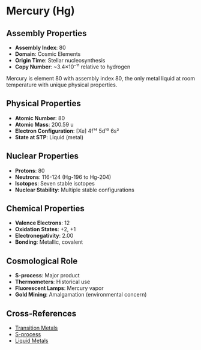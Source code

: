 # Mercury (Hg)

## Assembly Properties
- **Assembly Index**: 80
- **Domain**: Cosmic Elements
- **Origin Time**: Stellar nucleosynthesis
- **Copy Number**: ~3.4×10⁻¹¹ relative to hydrogen

Mercury is element 80 with assembly index 80, the only metal liquid at room temperature with unique physical properties.

## Physical Properties
- **Atomic Number**: 80
- **Atomic Mass**: 200.59 u
- **Electron Configuration**: [Xe] 4f¹⁴ 5d¹⁰ 6s²
- **State at STP**: Liquid (metal)

## Nuclear Properties
- **Protons**: 80
- **Neutrons**: 116-124 (Hg-196 to Hg-204)
- **Isotopes**: Seven stable isotopes
- **Nuclear Stability**: Multiple stable configurations

## Chemical Properties
- **Valence Electrons**: 12
- **Oxidation States**: +2, +1
- **Electronegativity**: 2.00
- **Bonding**: Metallic, covalent

## Cosmological Role
- **S-process**: Major product
- **Thermometers**: Historical use
- **Fluorescent Lamps**: Mercury vapor
- **Gold Mining**: Amalgamation (environmental concern)

## Cross-References
- [Transition Metals](/domains/cosmic/elements/transition_metals.md)
- [S-process](/domains/cosmic/processes/s_process.md)
- [Liquid Metals](/domains/cosmic/materials/liquid_metals.md)
